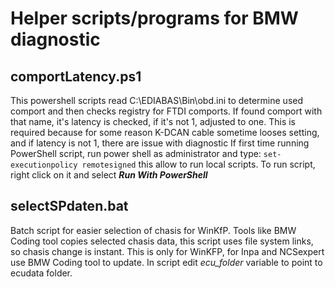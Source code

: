 # Helper scripts/programs for BMW diagnostic

## comportLatency.ps1

This powershell scripts read C:\EDIABAS\Bin\obd.ini to determine used comport and then checks registry for FTDI comports. If found comport with that name, it's latency is checked, if it's not 1, adjusted to one. This is required because for some reason K-DCAN cable sometime looses setting, and if latency is not 1, there are issue with diagnostic
If first time running PowerShell script, run power shell as administrator and type: `set-executionpolicy remotesigned` this allow to run local scripts.
To run script, right click on it and select ***Run With PowerShell***

## selectSPdaten.bat

Batch script for easier selection of chasis for WinKfP. Tools like BMW Coding tool copies selected chasis data, this script uses file system links, so chasis change is instant. This is only for WinKFP, for Inpa and NCSexpert use BMW Coding tool to update. In script edit *ecu_folder* variable to point to ecudata folder.
